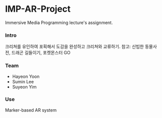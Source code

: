 # IMP-AR-Project
 Immersive Media Programming lecture's assignment.


### Intro
 크리쳐를 유인하여 포획해서 도감을 완성하고 크리쳐와 교류하기.
 참고: 신빕한 동물사전, 드래곤 길들이기, 포켓몬스터 GO

### Team
 * Hayeon Yoon
 * Sumin Lee
 * Suyeon Yim
 
### Use
Marker-based AR system
